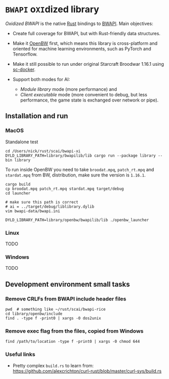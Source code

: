 # `BWAPI` o`XI`dized library
 
_Oxidized BWAPI_ is the native [Rust](https://github.com/rust-lang/rust) bindings 
to [BWAPI](https://github.com/bwapi/bwapi). Main objectives:

- Create full coverage for BWAPI, but with Rust-friendly data structures. 

- Make it [OpenBW](https://github.com/OpenBW/openbw) first, which means this library
  is cross-platform and oriented for machine learning environments,
  such as PyTorch and Tensorflow.
  
- Make it still possible to run under original Starcraft Broodwar 1.16.1 
  using [sc-docker](https://github.com/basil-ladder/sc-docker).
  
- Support both modes for AI: 
  - _Module library_ mode (more performance) and
  - _Client executable_ mode (more convenient to debug, but less performance, the
  game state is exchanged over network or pipe).

## Installation and run

### MacOS

Standalone test
```shell
cd /Users/nick/rust/scai/bwapi-xi
DYLD_LIBRARY_PATH=library/bwapilib/lib cargo run --package library --bin library
```

To run inside OpenBW you need to take `broodat.mpq`, `patch_rt.mpq` and `stardat.mpq` from BW,
distribution, make sure the version is `1.16.1`.

```shell
cargo build
cp broodat.mpq patch_rt.mpq stardat.mpq target/debug
cd launcher

# make sure this path is correct
# ai = ../target/debug/liblibrary.dylib
vim bwapi-data/bwapi.ini

DYLD_LIBRARY_PATH=library/openbw/bwapilib/lib ./openbw_launcher
```

### Linux
TODO

### Windows
TODO

## Development environment small tasks

### Remove CRLFs from BWAPI include header files
```shell
pwd  # something like ~/rust/scai/bwapi-rice
cd library/openbw/include
find . -type f -print0 | xargs -0 dos2unix
```

### Remove exec flag from the files, copied from Windows
```shell
find /path/to/location -type f -print0 | xargs -0 chmod 644
```


### Useful links

- Pretty complex `build.rs` to learn from: https://github.com/alexcrichton/curl-rust/blob/master/curl-sys/build.rs
